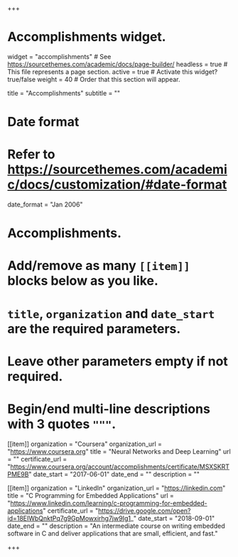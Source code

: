 +++
# Accomplishments widget.
widget = "accomplishments"  # See https://sourcethemes.com/academic/docs/page-builder/
headless = true  # This file represents a page section.
active = true  # Activate this widget? true/false
weight = 40  # Order that this section will appear.

title = "Accomplish&shy;ments"
subtitle = ""

# Date format
#   Refer to https://sourcethemes.com/academic/docs/customization/#date-format
date_format = "Jan 2006"

# Accomplishments.
#   Add/remove as many `[[item]]` blocks below as you like.
#   `title`, `organization` and `date_start` are the required parameters.
#   Leave other parameters empty if not required.
#   Begin/end multi-line descriptions with 3 quotes `"""`.

[[item]]
  organization = "Coursera"
  organization_url = "https://www.coursera.org"
  title = "Neural Networks and Deep Learning"
  url = ""
  certificate_url = "https://www.coursera.org/account/accomplishments/certificate/MSXSKRTPME9B"
  date_start = "2017-06-01"
  date_end = ""
  description = ""

[[item]]
  organization = "LinkedIn"
  organization_url = "https://linkedin.com"
  title = "C Programming for Embedded Applications"
  url = "https://www.linkedin.com/learning/c-programming-for-embedded-applications"
  certificate_url = "https://drive.google.com/open?id=18EIWbQnktPq7g9GpMowxirhg7jw9Ig1_"
  date_start = "2018-09-01"
  date_end = ""
  description = "An intermediate course on writing embedded software in C and deliver applications that are small, efficient, and fast."

+++
